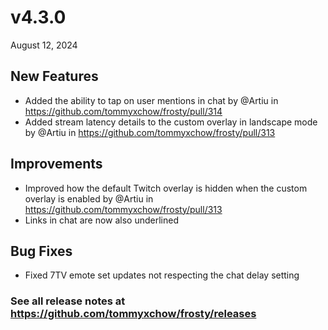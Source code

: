 # v4.3.0

August 12, 2024

## New Features

- Added the ability to tap on user mentions in chat by @Artiu in https://github.com/tommyxchow/frosty/pull/314
- Added stream latency details to the custom overlay in landscape mode by @Artiu in https://github.com/tommyxchow/frosty/pull/313

## Improvements

- Improved how the default Twitch overlay is hidden when the custom overlay is enabled by @Artiu in https://github.com/tommyxchow/frosty/pull/313
- Links in chat are now also underlined

## Bug Fixes

- Fixed 7TV emote set updates not respecting the chat delay setting

### See all release notes at https://github.com/tommyxchow/frosty/releases
